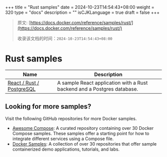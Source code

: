 +++
title = "Rust samples"
date = 2024-10-23T14:54:43+08:00
weight = 320
type = "docs"
description = ""
isCJKLanguage = true
draft = false
+++

> 原文: [https://docs.docker.com/reference/samples/rust/](https://docs.docker.com/reference/samples/rust/)
>
> 收录该文档的时间：`2024-10-23T14:54:43+08:00`

# Rust samples

| Name                                                         | Description                                                  |
| ------------------------------------------------------------ | ------------------------------------------------------------ |
| [React / Rust / PostgreSQL](https://github.com/docker/awesome-compose/tree/master/react-rust-postgres) | A sample React application with a Rust backend and a Postgres database. |

## Looking for more samples?

Visit the following GitHub repositories for more Docker samples.

- [Awesome Compose](https://github.com/docker/awesome-compose): A curated repository containing over 30 Docker Compose samples. These samples offer a starting point for how to integrate different services using a Compose file.
- [Docker Samples](https://github.com/dockersamples?q=&type=all&language=&sort=stargazers): A collection of over 30 repositories that offer sample containerized demo applications, tutorials, and labs.
